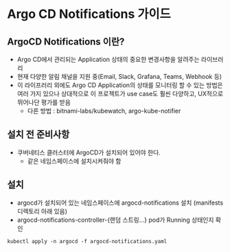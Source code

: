 # Argo CD Notifications 가이드
## ArgoCD Notifications 이란?
- Argo CD에서 관리되는 Application 상태의 중요한 변경사항을 알려주는 라이브러리
- 현재 다양한 알림 채널을 지원 중(Email, Slack, Grafana, Teams, Webhook 등)
- 이 라이프러리 외에도 Argo CD Application의 상태를 모니터링 할 수 있는 방법은 여러 가지 있으나 상대적으로 이 프로젝트가 use case도 훨씬 다양하고, UX적으로 뛰어나단 평가를 받음
  -  다른 방법 : bitnami-labs/kubewatch, argo-kube-notifier

## 설치 전 준비사항
- 쿠버네티스 클러스터에 ArgoCD가 설치되어 있어야 한다. 
  - 같은 네임스페이스에 설치시켜줘야 함

## 설치
- argocd가 설치되어 있는 네임스페이스에 argocd-notifications 설치 (manifests 디렉토리 아래 있음)
- argocd-notifications-controller-{랜덤 스트링...} pod가 Running 상태인지 확인
```
kubectl apply -n argocd -f argocd-notifications.yaml
```



